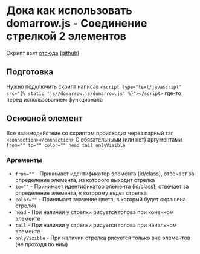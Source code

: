# Дока как использовать domarrow.js - Соединение стрелкой 2 элементов

Скрипт взят [отсюда](https://www.cssscript.com/connect-elements-directional-arrow/) ([github](https://github.com/schaumb/domarrow.js))

## Подготовка

Нужно подключить скрипт написав `<script type="text/javascript" src="{% static 'js//domarrow.js/domarrow.js' %}"></script>` где-то перед использованием функционала

## Основной элемент

Все взаимодействие со скриптом происходит через парный тэг `<connection></connection>`
С обязательными (или нет) аргументами `from="" to="" color="" head tail onlyVisible`

### Аргементы

- `from=""` - Принимает идентификатор элемента (id/class), отвечает за определение элемента, из которого выходит стрелка
- `to=""` - Принимает идентификатор элемента (id/class), отвечает за определение элемента, к которому ведет стрелка
- `color=""` - Принимает значение цвета, в который будет окрашена стрелка
- `head` - При наличии у стрелки рисуется голова при конечном элементе
- `tail` - При наличии у стрелки рисуется голова при начальном элементе
- `onlyVizible` - При наличии стрелка рисуется только вне элементов (не проходя по ним)
